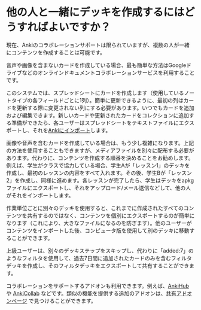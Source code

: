 # 他の人と一緒にデッキを作成するにはどうすればよいですか？

現在、Ankiのコラボレーションサポートは限られていますが、複数の人が一緒にコンテンツを作成することは可能です。

音声や画像を含まないカードを作成している場合、最も簡単な方法はGoogleドライブなどのオンラインドキュメントコラボレーションサービスを利用することです。

このシステムでは、スプレッドシートにカードを作成します（使用しているノートタイプの各フィールドごとに1列）。簡単に更新できるように、最初の列はカードを更新する際に変更されない列にする必要があります。いつでもカードを追加および編集できます。新しいカードや更新されたカードをコレクションに追加する準備ができたら、各ユーザーはスプレッドシートをテキストファイルにエクスポートし、それを[Ankiにインポート](https://shigeyukey.github.io/anki-manual-jp/importing/intro.html)します。

画像や音声を含むカードを作成している場合は、もう少し複雑になります。上記の方法を使用することもできますが、メディアファイルを別々に配布する必要があります。代わりに、コンテンツを作成する順番を決めることをお勧めします。例えば、学生がクラスで協力している場合、学生Aが「レッスン1」のデッキを作成し、最初のレッスンの内容をすべて入れます。その後、学生Bが「レッスン2」を作成し、同様に進めます。各レッスンが完了したら、学生はデッキをapkgファイルにエクスポートし、それをアップロード/メール送信などして、他の人がそれをインポートします。

作業単位ごとに別々のデッキを使用すると、これまでに作成されたすべてのコンテンツを共有するのではなく、コンテンツを個別にエクスポートするのが簡単になります（これにより、大きなファイルになるのを防ぎます）。他のユーザーがコンテンツをインポートした後、コンピュータ版を使用して別のデッキに移動することができます。

上級ユーザーは、別々のデッキステップをスキップし、代わりに「added:7」のようなフィルタを使用して、過去7日間に追加されたカードのみを含むフィルタデッキを作成し、そのフィルタデッキをエクスポートして共有することができます。

コラボレーションをサポートするアドオンも利用できます。例えば、[AnkiHub](https://www.ankihub.net) や [AnkiCollab](https://www.ankicollab.com) などです。類似の機能を提供する追加のアドオンは、[共有アドオンページ](https://ankiweb.net/shared/addons) で見つけることができます。